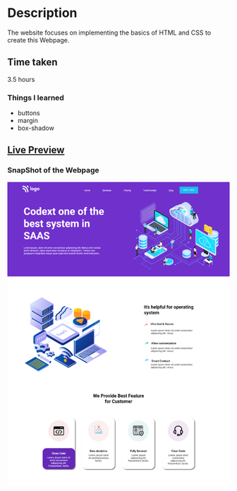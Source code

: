 # Description
The website focuses on implementing the basics of HTML and CSS to create this Webpage.

## Time taken
3.5 hours 

### Things I learned

- buttons
- margin
- box-shadow

## [Live Preview](https://imaginative-lamington-1baba7.netlify.app/)

### SnapShot of the Webpage

![StreetStyle](./thumbnail.png)
